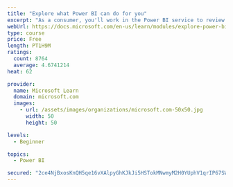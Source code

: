 ```yaml
---
title: "Explore what Power BI can do for you"
excerpt: "As a consumer, you'll work in the Power BI service to review and interact with content that has been shared with you. This module provides the foundational information that you need to work effectively in the Power BI service."
webUrl: https://docs.microsoft.com/en-us/learn/modules/explore-power-bi-service/
type: course
price: Free
length: PT1H9M
ratings:
  count: 8764
  average: 4.6741214
heat: 62

provider:
  name: Microsoft Learn
  domain: microsoft.com
  images:
    - url: /assets/images/organizations/microsoft.com-50x50.jpg
      width: 50
      height: 50

levels:
  - Beginner

topics:
  - Power BI

secured: "2ce4NjBxosKnQH5qe16vXAlpyGhKJkJi5HSTokMNwmyM2H0YUphV1qrIP67SWwRYGSROdECXpD3Q+5D9VMu3jXNBUhrk3QIckXmuNzuqM6O/G3jwGYPfwTjPRRJShDf/yYziUr0fOwDiNaj2quy67esMJRV7OXVvzH2LYTtdjpWzNXAiAb5hUPbFEcZ1eUwPlqCdjMlBGwFApTQa5mDt3u/WVUX976nP5DYSAJa2P7Rxdqxp4U5hnZqXT9f8rrDbj/rdXbObcE8W4zNRugnii2of+zyZ30thRFZOu567bThibBq6qesRu2iQn1vJFMfXvCV12yzugE27oOe5w6/hz0qkje9EBJ9uo8AeeCWcDmJwNuSxwcl6ZDIg7IbLsl5zTZPFbBOxD6jDRN20tqqMNJiMmUzXoHTfwkjx8RF+Q/Y=;Fos+wWJTOhhD3f7tJSB29g=="
---
```


